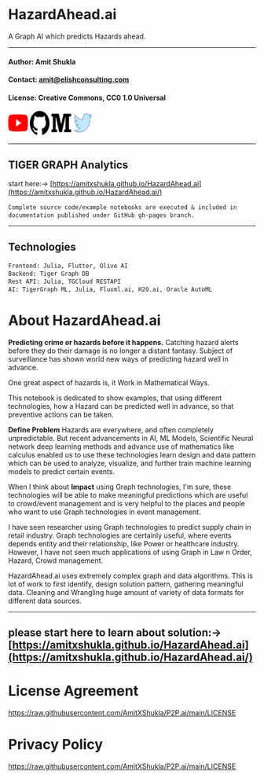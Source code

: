 # HazardAhead.ai
A Graph AI which predicts Hazards ahead.

---
#### Author: Amit Shukla
#### Contact: amit@elishconsulting.com
#### License: Creative Commons, CC0 1.0 Universal

[<img src="https://github.com/AmitXShukla/AmitXShukla.github.io/blob/master/assets/icons/youtube.svg" width=40 height=50>](https://youtube.com/AmitShukla_AI)
[<img src="https://github.com/AmitXShukla/AmitXShukla.github.io/blob/master/assets/icons/github.svg" width=40 height=50>](https://github.com/AmitXShukla)
[<img src="https://github.com/AmitXShukla/AmitXShukla.github.io/blob/master/assets/icons/medium.svg" width=40 height=50>](https://medium.com/@Amit_Shukla)
[<img src="https://github.com/AmitXShukla/AmitXShukla.github.io/blob/master/assets/icons/twitter_1.svg" width=40 height=50>](https://twitter.com/ashuklax)

---
## TIGER GRAPH Analytics
start here:-> [https://amitxshukla.github.io/HazardAhead.ai](https://amitxshukla.github.io/HazardAhead.ai/)

    Complete source code/example notebooks are executed & included in documentation published under GitHub gh-pages branch.

---

## Technologies
```sbtshell
Frontend: Julia, Flutter, Olive AI
Backend: Tiger Graph DB
Rest API: Julia, TGCloud RESTAPI
AI: TigerGraph ML, Julia, Fluxml.ai, H2O.ai, Oracle AutoML
``` 

# About HazardAhead.ai
**Predicting crime or hazards before it happens.** Catching hazard alerts before they do their damage is no longer a distant fantasy. Subject of surveillance has shown world new ways of predicting hazard well in advance. 

One great aspect of hazards is, it Work in Mathematical Ways.

This notebook is dedicated to show examples, that using different technologies, how a Hazard can be predicted well in advance, so that preventive actions can be taken.

**Define Problem**
Hazards are everywhere, and often completely unpredictable. But recent advancements in AI, ML Models, Scientific Neural network deep learning methods and advance use of mathematics like calculus enabled us to use these technologies learn design and data pattern which can be used to analyze, visualize, and further train machine learning models to predict certain events.

When I think about **Impact** using Graph technologies, I'm sure, these technologies will be able to make meaningful predictions which are useful to crowd/event management and is very helpful to the places and people who want to use Graph technologies in event management.

I have seen researcher using Graph technologies to predict supply chain in retail industry. Graph technologies are certainly useful, where events depends entity and their relationship, like Power or healthcare industry. However, I have not seen much applications of using Graph in Law n Order, Hazard, Crowd management.

HazardAhead.ai uses extremely complex graph and data algorithms. This is lot of work to first identify, design solution pattern, gathering meaningful data. Cleaning and Wrangling huge amount of variety of data formats for different data sources. 

---
please start here to learn about solution:-> [https://amitxshukla.github.io/HazardAhead.ai](https://amitxshukla.github.io/HazardAhead.ai/)
----

# License Agreement
https://raw.githubusercontent.com/AmitXShukla/P2P.ai/main/LICENSE

# Privacy Policy
https://raw.githubusercontent.com/AmitXShukla/P2P.ai/main/LICENSE